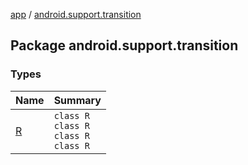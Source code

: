 [app](../index.md) / [android.support.transition](.)

## Package android.support.transition

### Types

| Name | Summary |
|---|---|
| [R](-r/index.md) | `class R`<br>`class R`<br>`class R`<br>`class R` |
